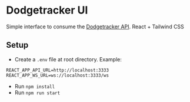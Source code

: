 
# Dodgetracker UI

Simple interface to consume the [Dodgetracker API](https://github.com/ArthurUFelix/dodgetracker-api). React + Tailwind CSS

## Setup

- Create a `.env` file at root directory. Example:
```env
REACT_APP_API_URL=http://localhost:3333
REACT_APP_WS_URL=ws://localhost:3333/ws
```
- Run `npm install`
- Run `npm run start`





